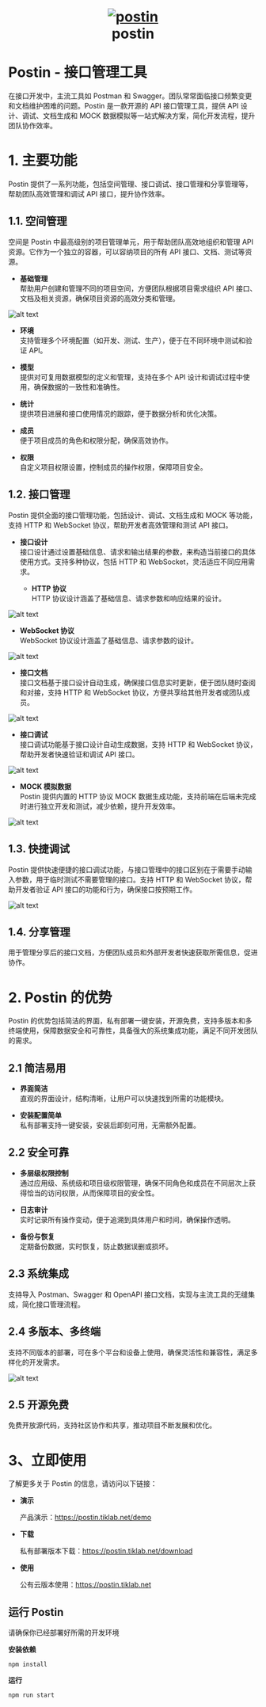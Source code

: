 <h1 align="center" style="border-bottom: none">
    <a href="https://postin.tiklab.net/" target="_blank"><img alt="postin" src="src/assets/img/logo.png"></a><br>postin
</h1>

# Postin - 接口管理工具

在接口开发中，主流工具如 Postman 和 Swagger。团队常常面临接口频繁变更和文档维护困难的问题。Postin 是一款开源的 API 接口管理工具，提供 API 设计、调试、文档生成和 MOCK 数据模拟等一站式解决方案，简化开发流程，提升团队协作效率。


# 1. 主要功能

Postin 提供了一系列功能，包括空间管理、接口调试、接口管理和分享管理等，帮助团队高效管理和调试 API 接口，提升协作效率。

## 1.1. 空间管理

空间是 Postin 中最高级别的项目管理单元，用于帮助团队高效地组织和管理 API 资源。它作为一个独立的容器，可以容纳项目的所有 API 接口、文档、测试等资源。

- **基础管理**  
  帮助用户创建和管理不同的项目空间，方便团队根据项目需求组织 API 接口、文档及相关资源，确保项目资源的高效分类和管理。

![alt text](src/assets/img/image.png)

- **环境**  
  支持管理多个环境配置（如开发、测试、生产），便于在不同环境中测试和验证 API。

- **模型**  
  提供对可复用数据模型的定义和管理，支持在多个 API 设计和调试过程中使用，确保数据的一致性和准确性。

- **统计**  
  提供项目进展和接口使用情况的跟踪，便于数据分析和优化决策。

- **成员**  
  便于项目成员的角色和权限分配，确保高效协作。

- **权限**  
  自定义项目权限设置，控制成员的操作权限，保障项目安全。

## 1.2. 接口管理

Postin 提供全面的接口管理功能，包括设计、调试、文档生成和 MOCK 等功能，支持 HTTP 和 WebSocket 协议，帮助开发者高效管理和测试 API 接口。

- **接口设计**  
  接口设计通过设置基础信息、请求和输出结果的参数，来构造当前接口的具体使用方式。支持多种协议，包括 HTTP 和 WebSocket，灵活适应不同应用需求。
  
  - **HTTP 协议**  
    HTTP 协议设计涵盖了基础信息、请求参数和响应结果的设计。

![alt text](src/assets/img/image-1.png)

  - **WebSocket 协议**  
    WebSocket 协议设计涵盖了基础信息、请求参数的设计。

![alt text](src/assets/img/image-2.png)

- **接口文档**  
  接口文档基于接口设计自动生成，确保接口信息实时更新，便于团队随时查阅和对接，支持 HTTP 和 WebSocket 协议，方便共享给其他开发者或团队成员。

![alt text](src/assets/img/image-3.png)

- **接口调试**  
  接口调试功能基于接口设计自动生成数据，支持 HTTP 和 WebSocket 协议，帮助开发者快速验证和调试 API 接口。

![alt text](src/assets/img/image-4.png)

- **MOCK 模拟数据**  
  Postin 提供内置的 HTTP 协议 MOCK 数据生成功能，支持前端在后端未完成时进行独立开发和测试，减少依赖，提升开发效率。

![alt text](src/assets/img/image-5.png)

## 1.3. 快捷调试

Postin 提供快速便捷的接口调试功能，与接口管理中的接口区别在于需要手动输入参数，用于临时测试不需要管理的接口。支持 HTTP 和 WebSocket 协议，帮助开发者验证 API 接口的功能和行为，确保接口按预期工作。

![alt text](src/assets/img/image-6.png)

## 1.4. 分享管理

用于管理分享后的接口文档，方便团队成员和外部开发者快速获取所需信息，促进协作。

# 2. Postin 的优势

Postin 的优势包括简洁的界面，私有部署一键安装，开源免费，支持多版本和多终端使用，保障数据安全和可靠性，具备强大的系统集成功能，满足不同开发团队的需求。

## 2.1 简洁易用

- **界面简洁**  
  直观的界面设计，结构清晰，让用户可以快速找到所需的功能模块。

- **安装配置简单**  
  私有部署支持一键安装，安装后即刻可用，无需额外配置。

## 2.2 安全可靠

- **多层级权限控制**  
  通过应用级、系统级和项目级权限管理，确保不同角色和成员在不同层次上获得恰当的访问权限，从而保障项目的安全性。

- **日志审计**  
  实时记录所有操作变动，便于追溯到具体用户和时间，确保操作透明。

- **备份与恢复**  
  定期备份数据，实时恢复，防止数据误删或损坏。

## 2.3 系统集成

支持导入 Postman、Swagger 和 OpenAPI 接口文档，实现与主流工具的无缝集成，简化接口管理流程。

## 2.4 多版本、多终端

支持不同版本的部署，可在多个平台和设备上使用，确保灵活性和兼容性，满足多样化的开发需求。

![alt text](src/assets/img/image-7.png)

## 2.5 开源免费

免费开放源代码，支持社区协作和共享，推动项目不断发展和优化。


# 3、立即使用
了解更多关于 Postin 的信息，请访问以下链接：

- **演示**

    产品演示：https://postin.tiklab.net/demo

- **下载**

    私有部署版本下载：https://postin.tiklab.net/download

- **使用**

    公有云版本使用：https://postin.tiklab.net


## 运行 Postin

请确保你已经部署好所需的开发环境

**安装依赖**
```
npm install
```

**运行**
```
npm run start
```
